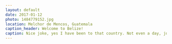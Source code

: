 ```yaml
---
layout: default
date: 2017-01-12
photo: 1484779152.jpg
location: Melchor de Mencos, Guatemala
caption_header: Welcome to Belize!
caption: Nice joke, yes I have been to that country. Not even a day, just crossed it to reach Mexico as soon as possible haha!
---
```

